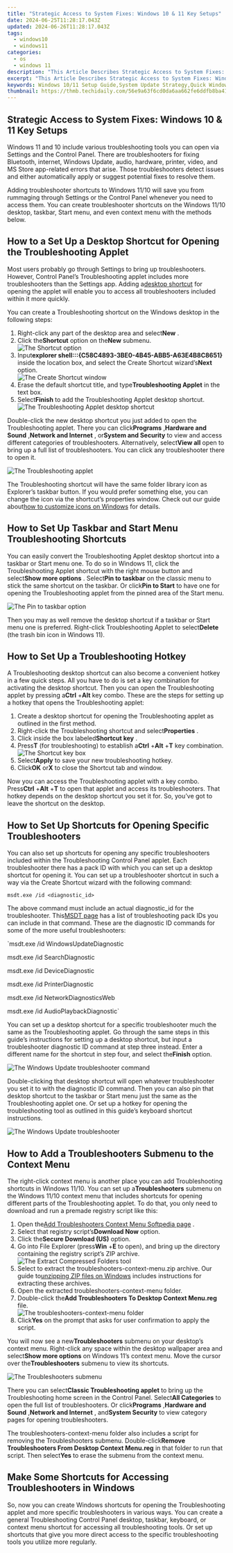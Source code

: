 ```yaml
---
title: "Strategic Access to System Fixes: Windows 10 & 11 Key Setups"
date: 2024-06-25T11:28:17.043Z
updated: 2024-06-26T11:28:17.043Z
tags:
  - windows10
  - windows11
categories:
  - os
  - windows 11
description: "This Article Describes Strategic Access to System Fixes: Windows 10 & 11 Key Setups"
excerpt: "This Article Describes Strategic Access to System Fixes: Windows 10 & 11 Key Setups"
keywords: Windows 10/11 Setup Guide,System Update Strategy,Quick Windows Patching,Fixed System Access Tips,Secure OS Keyboard Fixes,Windows Update Solutions,Key Windows System Repair
thumbnail: https://thmb.techidaily.com/56e9a63f6cd0da6aa662fe6ddfb8ba418b2232ba03eb8e75fedd97f8000b9ecc.jpg
---
```


## Strategic Access to System Fixes: Windows 10 & 11 Key Setups

 Windows 11 and 10 include various troubleshooting tools you can open via Settings and the Control Panel. There are troubleshooters for fixing Bluetooth, internet, Windows Update, audio, hardware, printer, video, and MS Store app-related errors that arise. Those troubleshooters detect issues and either automatically apply or suggest potential fixes to resolve them.

 Adding troubleshooter shortcuts to Windows 11/10 will save you from rummaging through Settings or the Control Panel whenever you need to access them. You can create troubleshooter shortcuts on the Windows 11/10 desktop, taskbar, Start menu, and even context menu with the methods below.

## How to a Set Up a Desktop Shortcut for Opening the Troubleshooting Applet

 Most users probably go through Settings to bring up troubleshooters. However, Control Panel’s Troubleshooting applet includes more troubleshooters than the Settings app. Adding a[desktop shortcut](https://www.makeuseof.com/what-is-desktop-shortcut-how-work/) for opening the applet will enable you to access all troubleshooters included within it more quickly.

 You can create a Troubleshooting shortcut on the Windows desktop in the following steps:

1. Right-click any part of the desktop area and select**New** .
2. Click the**Shortcut** option on the**New** submenu.  
![The Shortcut option](https://static1.makeuseofimages.com/wordpress/wp-content/uploads/2023/01/shortcut-option.jpg)
3. Input**explorer shell:::{C58C4893-3BE0-4B45-ABB5-A63E4B8C8651}** inside the location box, and select the Create Shortcut wizard’s**Next** option.  
![The Create Shortcut window](https://static1.makeuseofimages.com/wordpress/wp-content/uploads/2023/01/create-shortcut-window.jpg)
4. Erase the default shortcut title, and type**Troubleshooting Applet** in the text box.
5. Select**Finish** to add the Troubleshooting Applet desktop shortcut.  
![The Troubleshooting Applet desktop shortcut](https://static1.makeuseofimages.com/wordpress/wp-content/uploads/2023/01/troubleshooting-applet-shortcut.jpg)

 Double-click the new desktop shortcut you just added to open the Troubleshooting applet. There you can click**Programs** ,**Hardware and Sound** ,**Network and Internet** , or**System and Security** to view and access different categories of troubleshooters. Alternatively, select**View all** open to bring up a full list of troubleshooters. You can click any troubleshooter there to open it.

![The Troubleshooting applet](https://static1.makeuseofimages.com/wordpress/wp-content/uploads/2023/01/the-troubleshooting-applet.jpg)

 The Troubleshooting shortcut will have the same folder library icon as Explorer’s taskbar button. If you would prefer something else, you can change the icon via the shortcut’s properties window. Check out our guide about[how to customize icons on Windows](https://www.makeuseof.com/tag/customize-icon-windows/) for details.

## How to Set Up Taskbar and Start Menu Troubleshooting Shortcuts

 You can easily convert the Troubleshooting Applet desktop shortcut into a taskbar or Start menu one. To do so in Windows 11, click the Troubleshooting Applet shortcut with the right mouse button and select**Show more options** . Select**Pin to taskbar** on the classic menu to stick the same shortcut on the taskbar. Or click**Pin to Start** to have one for opening the Troubleshooting applet from the pinned area of the Start menu.

![The Pin to taskbar option](https://static1.makeuseofimages.com/wordpress/wp-content/uploads/2023/01/pin-to-taskbar-option.jpg)

 Then you may as well remove the desktop shortcut if a taskbar or Start menu one is preferred. Right-click Troubleshooting Applet to select**Delete** (the trash bin icon in Windows 11).

## How to Set Up a Troubleshooting Hotkey

 A Troubleshooting desktop shortcut can also become a convenient hotkey in a few quick steps. All you have to do is set a key combination for activating the desktop shortcut. Then you can open the Troubleshooting applet by pressing a**Ctrl** +**Alt** key combo. These are the steps for setting up a hotkey that opens the Troubleshooting applet:

1. Create a desktop shortcut for opening the Troubleshooting applet as outlined in the first method.
2. Right-click the Troubleshooting shortcut and select**Properties** .
3. Click inside the box labeled**Shortcut key** .
4. Press**T** (for troubleshooting) to establish a**Ctrl** +**Alt** +**T** key combination.  
![The Shortcut key box](https://static1.makeuseofimages.com/wordpress/wp-content/uploads/2023/01/shortcut-key-option.jpg)
5. Select**Apply** to save your new troubleshooting hotkey.
6. Click**OK** or**X** to close the Shortcut tab and window.

 Now you can access the Troubleshooting applet with a key combo. Press**Ctrl** +**Alt** +**T** to open that applet and access its troubleshooters. That hotkey depends on the desktop shortcut you set it for. So, you’ve got to leave the shortcut on the desktop.

## How to Set Up Shortcuts for Opening Specific Troubleshooters

 You can also set up shortcuts for opening any specific troubleshooters included within the Troubleshooting Control Panel applet. Each troubleshooter there has a pack ID with which you can set up a desktop shortcut for opening it. You can set up a troubleshooter shortcut in such a way via the Create Shortcut wizard with the following command:

`msdt.exe /id <diagnostic_id>`

 The above command must include an actual diagnostic\_id for the troubleshooter. This[MSDT page](https://learn.microsoft.com/en-us/previous-versions/windows/it-pro/windows-server-2008-R2-and-2008/ee424379%28v=ws.10%29?redirectedfrom=MSDN) has a list of troubleshooting pack IDs you can include in that command. These are the diagnostic ID commands for some of the more useful troubleshooters:

`msdt.exe /id WindowsUpdateDiagnostic  
  
msdt.exe /id SearchDiagnostic  
  
msdt.exe /id DeviceDiagnostic  
  
msdt.exe /id PrinterDiagnostic  
  
msdt.exe /id NetworkDiagnosticsWeb  
  
msdt.exe /id AudioPlaybackDiagnostic`

 You can set up a desktop shortcut for a specific troubleshooter much the same as the Troubleshooting applet. Go through the same steps in this guide’s instructions for setting up a desktop shortcut, but input a troubleshooter diagnostic ID command at step three instead. Enter a different name for the shortcut in step four, and select the**Finish** option.

![The Windows Update troubleshooter command](https://static1.makeuseofimages.com/wordpress/wp-content/uploads/2023/01/windows-update-troubleshooter-command.jpg)

 Double-clicking that desktop shortcut will open whatever troubleshooter you set it to with the diagnostic ID command. Then you can also pin that desktop shortcut to the taskbar or Start menu just the same as the Troubleshooting applet one. Or set up a hotkey for opening the troubleshooting tool as outlined in this guide’s keyboard shortcut instructions.

![The Windows Update troubleshooter](https://static1.makeuseofimages.com/wordpress/wp-content/uploads/2023/01/windows-update-troubleshooter-and-shortcut.jpg)

## How to Add a Troubleshooters Submenu to the Context Menu

 The right-click context menu is another place you can add Troubleshooting shortcuts in Windows 11/10\. You can set up a**Troubleshooters** submenu on the Windows 11/10 context menu that includes shortcuts for opening different parts of the Troubleshooting applet. To do that, you only need to download and run a premade registry script like this:

1. Open the[Add Troubleshooters Context Menu Softpedia page](https://www.softpedia.com/get/Tweak/System-Tweak/Add-Troubleshooters-Context-Menu-in-Windows-10.shtml) .
2. Select that registry script’s**Download Now** option.
3. Click the**Secure Download (US)** option.
4. Go into File Explorer (press**Win** +**E** to open), and bring up the directory containing the registry script’s ZIP archive.  
![The Extract Compressed Folders tool](https://static1.makeuseofimages.com/wordpress/wp-content/uploads/2023/01/extract-compressed-folder-tool.jpg)
5. Select to extract the troubleshooters-context-menu.zip archive. Our guide to[unzipping ZIP files on Windows](https://www.makeuseof.com/unzip-files-windows-10/) includes instructions for extracting these archives.
6. Open the extracted troubleshooters-context-menu folder.
7. Double-click the**Add Troubleshooters To Desktop Context Menu.reg** file.  
![The troubleshooters-context-menu folder](https://static1.makeuseofimages.com/wordpress/wp-content/uploads/2023/01/troubleshooters-context-menu-folder.jpg)
8. Click**Yes** on the prompt that asks for user confirmation to apply the script.

 You will now see a new**Troubleshooters** submenu on your desktop’s context menu. Right-click any space within the desktop wallpaper area and select**Show more options** on Windows 11’s context menu. Move the cursor over the**Troubleshooters** submenu to view its shortcuts.

![The Troubleshooters submenu](https://static1.makeuseofimages.com/wordpress/wp-content/uploads/2023/01/troubleshooters-option.jpg)

 There you can select**Classic Troubleshooting applet** to bring up the Troubleshooting home screen in the Control Panel. Select**All Categories** to open the full list of troubleshooters. Or click**Programs** ,**Hardware and Sound** ,**Network and Internet** , and**System Security** to view category pages for opening troubleshooters.

 The troubleshooters-context-menu folder also includes a script for removing the Troubleshooters submenu. Double-click**Remove Troubleshooters From Desktop Context Menu.reg** in that folder to run that script. Then select**Yes** to erase the submenu from the context menu.

## Make Some Shortcuts for Accessing Troubleshooters in Windows

 So, now you can create Windows shortcuts for opening the Troubleshooting applet and more specific troubleshooters in various ways. You can create a general Troubleshooting Control Panel desktop, taskbar, keyboard, or context menu shortcut for accessing all troubleshooting tools. Or set up shortcuts that give you more direct access to the specific troubleshooting tools you utilize more regularly.

<ins class="adsbygoogle"
     style="display:block"
     data-ad-format="autorelaxed"
     data-ad-client="ca-pub-7571918770474297"
     data-ad-slot="1223367746"></ins>



<ins class="adsbygoogle"
     style="display:block"
     data-ad-client="ca-pub-7571918770474297"
     data-ad-slot="8358498916"
     data-ad-format="auto"
     data-full-width-responsive="true"></ins>


